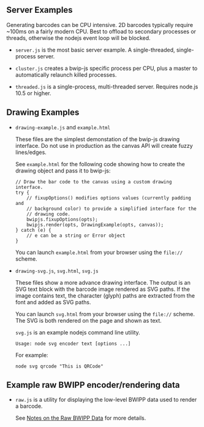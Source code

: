 
## Server Examples

Generating barcodes can be CPU intensive.  2D barcodes typically require ~100ms on a 
fairly modern CPU.  Best to offload to secondary processes or threads, otherwise the
nodejs event loop will be blocked.

  - `server.js` is the most basic server example.  A single-threaded, single-process
    server.  

  - `cluster.js` creates a bwip-js specific process per CPU, plus a master to
    automatically relaunch killed processes.

  - `threaded.js` is a single-process, multi-threaded server.  Requires node.js 10.5 
    or higher.


## Drawing Examples

  - `drawing-example.js` and `example.html`

    These files are the simplest demonstation of the bwip-js drawing interface.
    Do not use in production as the canvas API will create fuzzy lines/edges.

    See `example.html` for the following code showing how to create the drawing
    object and pass it to bwip-js:

    ```
    // Draw the bar code to the canvas using a custom drawing interface.
    try {
        // fixupOptions() modifies options values (currently padding and
        // background color) to provide a simplified interface for the
        // drawing code.
        bwipjs.fixupOptions(opts);
        bwipjs.render(opts, DrawingExample(opts, canvas));
    } catch (e) {
        // e can be a string or Error object
    }
    ```

    You can launch `example.html` from your browser using the `file://` scheme.

  - `drawing-svg.js`, `svg.html`, `svg.js`

    These files show a more advance drawing interface.  The output is an SVG text
    block with the barcode image rendered as SVG paths.  If the image contains text,
    the character (glyph) paths are extracted from the font and added as SVG paths.

    You can launch `svg.html` from your browser using the `file://` scheme.  The SVG
    is both rendered on the page and shown as text.

	`svg.js` is an example nodejs command line utility.

	```
	Usage: node svg encoder text [options ...]
	```

	For example:

	```
	node svg qrcode "This is QRCode"
	```

## Example raw BWIPP encoder/rendering data

  - `raw.js` is a utility for displaying the low-level BWIPP data used to render a barcode.

    See [Notes on the Raw BWIPP Data](https://github.com/metafloor/bwip-js/wiki/Notes-on-the-Raw-BWIPP-Data)
    for more details.


